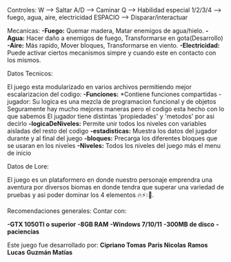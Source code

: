 Controles:
W       --> Saltar
A/D     --> Caminar
Q       --> Habilidad especial
1/2/3/4 --> fuego, agua, aire, electricidad
ESPACIO --> Disparar/interactuar

Mecanicas:
**-Fuego:** Quemar madera, Matar enemigos de agua/hielo.
**-Agua:** Hacer daño a enemigos de fuego, Transformarse en gota(Desarrollo)
**-Aire:** Más rapido, Mover bloques, Transformarse en viento.
**-Electricidad:** Puede activar ciertos mecanismos simpre y cuando este en contacto con los mismos.


Datos Tecnicos:

El juego esta modularizado en varios archivos permitiendo mejor escalarizacion del codigo:
    **-Funciones:**
        *Contiene funciones compartidas
        -jugador:
            Su logica es una mezcla de programacion funcional y de objetos
            Seguramente hay mucho mejores maneras pero el codigo esta hecho con lo que sabemos
            El jugador tiene distintas 'propiedades' y 'metodos' por asi decirlo
    **-logicaDeNiveles:**
            Permite unir todos los niveles con variables aisladas del resto del codigo
    **-estadisticas:**
            Muestra los datos del jugador durante y al final del juego
    **-bloques:**
            Precarga los diferentes bloques que se usaran en los niveles
    **-Niveles:**
        Todos los niveles del juego más el menu de inicio

Datos de Lore:

El juego es un plataformero en donde nuestro personaje emprendra una aventura por diversos biomas en donde tendra que superar una variedad de pruebas y asi poder dominar los 4 elementos 🔥⚡💧🍃.

Recomendaciones generales:
Contar con: 

**-GTX 1050TI o superior**
**-8GB RAM**
**-Windows 7/10/11**
**-300MB de disco**
**-paciencias**


Este juego fue desarrollado por:
**Cipriano Tomas**
**Paris Nicolas**
**Ramos Lucas**
**Guzmán Matías**
